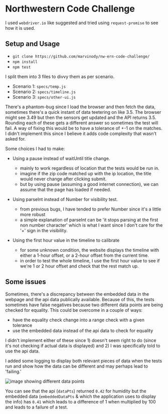 # Northwestern Code Challenge

I used `webdriver.io` like suggested and tried using `request-promise` to see how it is used.

## Setup and Usage

- `git clone https://github.com/marvinody/nw-ern-code-challenge/`
- `npm install`
- `npm test`

I split them into 3 files to divvy them as per scenario.

- Scenario 1: `specs/temp.js`
- Scenario 2: `specs/timeline.js`
- Scenario 3: `specs/other-ui.js`

There's a phantom-bug since I load the browser and then fetch the data, sometimes there's a quick instant of data teetering on like 3.5. The browser might see 3.49 but then the sensors get updated and the API returns 3.5. Rounding each of these gets a different answer so sometimes the test will fail.
A way of fixing this would be to have a tolerance of +-1 on the matches. I didn't implement this since I believe it adds code complexity that wasn't asked for.

Some choices I had to make:

- Using a pause instead of waitUntil title change.

  - mainly to work regardless of location that the tests would be run in.
  - imagine if the zip code matched up with the ip location, the title would never change after clicking submit.
  - but by using pause (assuming a good internet connection), we can assume that the page has loaded if needed.

- Using parseInt instead of Number for visibility test.

  - from previous bugs, I have tended to prefer Number since it's a little more robust
  - a simple explanation of parseInt can be 'it stops parsing at the first non number character' which is what I want since I don't care for the '+' sign in the visibility.

- Using the first hour value in the timeline to calibrate
  - for some unknown condition, the website displays the timeline with either a 1-hour offset, or a 2-hour offset from the current time.
  - in order to test the whole timeline, I use the first hour value to see if we're 1 or 2 hour offset and check that the rest match up.

## Some issues

Sometimes, there's a discrepancy between the embedded data in the webpage and the api data publically available. Because of this, the tests sometimes have false negatives because two different data points are being checked for equality. This could be overcome in a couple of ways:

- have the equality check change into a range check with a given tolerance
- use the embedded data instead of the api data to check for equality

I didn't implement either of these since 1) doesn't seem right to do (since it's not checking if actual data is displayed) and 2) I was specifically told to use the api data.

I added some logging to display both relevant pieces of data when the tests run and show how the data can be different and may perhaps lead to 'failing.'

![image showing different data points](https://i.heart.lolisports.com/marv/YzE0N.png)

You can see that the api (`dataPts`) returned `0.42` for humidity but the embedded data (`embeddedDataPts` & which the application uses to display the info) has `0.41` which leads to a difference of 1 when multiplied by 100 and leads to a failure of a test.

